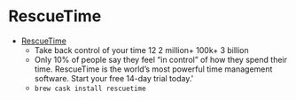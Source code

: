 # RescueTime
- [RescueTime](https://www.rescuetime.com/)
  -  Take back control of your time 12 2 million+ 100k+ 3 billion
  - Only 10% of people say they feel “in control” of how they spend their time. RescueTime is the world’s most powerful time management software. Start your free 14-day trial today.'
  - `brew cask install rescuetime`
